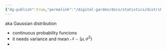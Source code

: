 ```yaml
---
{"dg-publish":true,"permalink":"/digital-garden/docs/statistics/distributions/normal-distribution/"}
---
```


aka Gaussian distribution

- continuous probability funcions
- it needs variance and mean $\mathcal{N}\sim(\mu, \sigma^2)$
- 